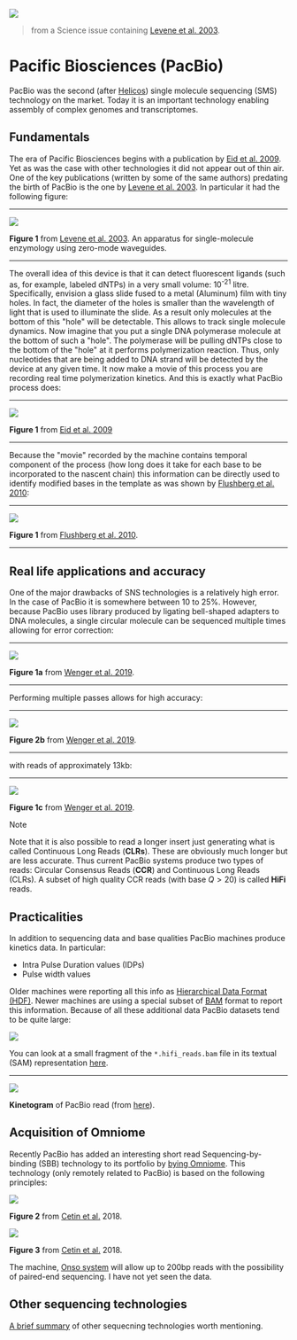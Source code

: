 ![](https://i.imgur.com/I1Agm07.png)
> from a Science issue containing [Levene et al. 2003](http://dx.doi.org/10.1126/science.1079700).

# Pacific Biosciences (PacBio)

PacBio was the second (after [Helicos](https://en.wikipedia.org/wiki/Helicos_single_molecule_fluorescent_sequencing)) single molecule sequencing (SMS) technology on the market.  Today it is an important technology enabling assembly of complex genomes and transcriptomes. 

## Fundamentals

The era of Pacific Biosciences begins with a publication by [Eid et al. 2009](https://science.sciencemag.org/content/323/5910/133/). Yet as was the case with other technologies it did not appear out of thin air. One of the key publications (written by some of the same authors) predating the birth of PacBio is the one by [Levene et al. 2003](http://dx.doi.org/10.1126/science.1079700). In particular it had the following figure:

-----

![](https://i.imgur.com/PmJjCUr.png)

**Figure 1** from [Levene et al. 2003](http://dx.doi.org/10.1126/science.1079700). An apparatus for single-molecule enzymology using zero-mode waveguides.

----

The overall idea of this device is that it can detect fluorescent ligands (such as, for example, labeled dNTPs) in a very small volume: 10<sup>-21</sup> litre. Specifically, envision a glass slide fused to a metal (Aluminum) film with tiny holes. In fact, the diameter of the holes is smaller than the wavelength of light that is used to illuminate the slide. As a result only molecules at the bottom of this "hole" will be detectable. This allows to track single molecule dynamics. Now imagine that you put a single DNA polymerase molecule at the bottom of such a "hole". The polymerase will be pulling dNTPs close to the bottom of the "hole" at it performs polymerization reaction. Thus, only nucleotides that are being added to DNA strand will be detected by the device at any given time. It now make a movie of this process you are recording real time polymerization kinetics. And this is exactly what PacBio process does:

----
![](https://i.imgur.com/TzQWgr7.png)

**Figure 1** from [Eid et al. 2009](https://science.sciencemag.org/content/323/5910/133/)

----

Because the "movie" recorded by the machine contains temporal component of the process (how long does it take for each base to be incorporated to the nascent chain) this information can be directly used to identify modified bases in the template as was shown by [Flushberg et al. 2010](http://www.nature.com/doifinder/10.1038/nmeth.1459):

----

![](https://i.imgur.com/LG6Zkmi.png)

**Figure 1** from [Flushberg et al. 2010](http://www.nature.com/doifinder/10.1038/nmeth.1459).

----

## Real life applications and accuracy

One of the major drawbacks of SNS technologies is a relatively high error. In the case of PacBio it is somewhere between 10 to 25%. However, because PacBio uses library produced by ligating bell-shaped adapters to DNA molecules, a single circular molecule can be sequenced multiple times allowing for error correction:

----

![](https://i.imgur.com/NEvb7Rp.png)

**Figure 1a** from [Wenger et al. 2019](http://dx.doi.org/10.1038/s41587-019-0217-9).

----

Performing multiple passes allows for high accuracy:

-----

![](https://i.imgur.com/BVM5c1g.png)

**Figure 2b** from [Wenger et al. 2019](http://dx.doi.org/10.1038/s41587-019-0217-9).

----

with reads of approximately 13kb:

-----

![](https://i.imgur.com/nhQAQ1y.png)

**Figure 1c** from [Wenger et al. 2019](http://dx.doi.org/10.1038/s41587-019-0217-9).

> [!NOTE]
> Note that it is also possible to read a longer insert just  generating what is called Continuous Long Reads (**CLRs**). These are obviously much longer but are less accurate. Thus current PacBio systems produce two types of reads: Circular Consensus Reads (**CCR**) and Continuous Long Reads (CLRs). A subset of high quality CCR reads (with base $Q > 20$) is called **HiFi** reads.

## Practicalities

In addition to sequencing data and base qualities PacBio machines produce kinetics data. In particular:

- Intra Pulse Duration values (IDPs)
- Pulse width values

Older machines were reporting all this info as [Hierarchical Data Format (HDF)](https://en.wikipedia.org/wiki/Hierarchical_Data_Format). Newer machines are using a special subset of [BAM](https://pacbiofileformats.readthedocs.io/en/12.0/BAM.html) format to report this information. Because of all these additional data PacBio datasets tend to be quite large:

![](https://i.imgur.com/nPJccSr.png)

You can look at a small fragment of the `*.hifi_reads.bam` file in its textual (SAM) representation [here](https://github.com/nekrut/BMMB554/blob/master/2021/data/sample.hifi_reads.sam).

----

![](https://i.imgur.com/kZXeDom.png)

**Kinetogram** of PacBio read (from [here](http://files.pacb.com/software/smrtanalysis/2.0.0/doc/smrtview/help/App_View_Base_Mod_data.htm)).


## Acquisition of Omniome

Recently PacBio has added an interesting short read Sequencing-by-binding (SBB) technology to its portfolio by [bying Omniome](https://www.pacb.com/technology/sequencing-by-binding/). This technology (only remotely related to PacBio) is based on the following principles:

![](https://i.imgur.com/aoy47YX.png)

**Figure 2** from [Cetin et al.](https://pubs.acs.org/doi/10.1021/acssensors.7b00957) 2018. 

![](https://i.imgur.com/egvPuo2.png)

**Figure 3** from [Cetin et al.](https://pubs.acs.org/doi/10.1021/acssensors.7b00957) 2018.

The machine, [Onso system](https://www.pacb.com/onso/) will allow up to 200bp reads with the possibility of paired-end sequencing. I have not yet seen the data.

## Other sequencing technologies

[A brief summary](https://speakerdeck.com/nekrut/other-ngs-technologies) of other sequecning technologies worth mentioning.
